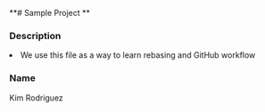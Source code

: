 **# Sample Project **

### Description
<li> We use this file as a way to learn rebasing and GitHub workflow </li>

### Name

Kim Rodriguez 
